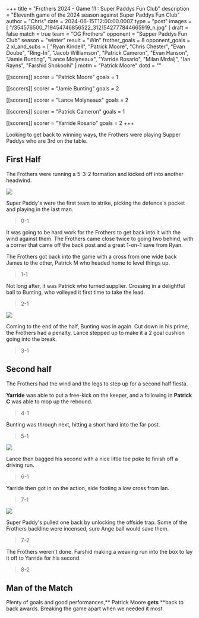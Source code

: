 +++
title = "Frothers 2024 - Game 11 : Super Paddys Fun Club"
description = "Eleventh game of the 2024 season against Super Paddys Fun Club"
author = "Chris"
date = 2024-06-15T12:00:00.000Z
type = "post"
images = [ "/354576500_719454746856522_3121542777844665919_n.jpg" ]
draft = false
match = true
team = "OG Frothers"
opponent = "Supper Paddys Fun Club"
season = "winter"
result = "Win"
frother_goals = 8
opponent_goals = 2
xi_and_subs = [
  "Ryan Kindell",
  "Patrick Moore",
  "Chris Chester",
  "Evan Doube",
  "Ring-In",
  "Jacob Williamson",
  "Patrick Cameron",
  "Evan Hanson",
  "Jamie Bunting",
  "Lance Molyneaux",
  "Yarride Rosario",
  "Milan Mrdalj",
  "Ian Rayns",
  "Farshid Shokoohi"
]
motm = "Patrick Moore"
dotd = ""

[[scorers]]
scorer = "Patrick Moore"
goals = 1

[[scorers]]
scorer = "Jamie Bunting"
goals = 2

[[scorers]]
scorer = "Lance Molyneaux"
goals = 2

[[scorers]]
scorer = "Patrick Cameron"
goals = 1

[[scorers]]
scorer = "Yarride Rosario"
goals = 2
+++

Looking to get back to winning ways, the Frothers were playing Supper Paddys who are 3rd on the table.

## First Half

The Frothers were running a 5-3-2 formation and kicked off into another headwind.

![](https://media.giphy.com/media/v1.Y2lkPTc5MGI3NjExNTduZTRqZW9pY244MDU0NXk2bGR1aDYxYWZmeTZ5YjB0cmZ2cHVpdSZlcD12MV9naWZzX3NlYXJjaCZjdD1n/FcuiZUneg1YRAu1lH2/giphy.gif)

Super Paddy's were the first team to strike, picking the defence's pocket and playing in the last man.

> 0-1

It was going to be hard work for the Frothers to get back into it with the wind against them. The Frothers came close twice to going two behind, with a corner that came off the back post and a great 1-on-1 save from Ryan.

The Frothers got back into the game with a cross from one wide back James to the other, Patrick M who headed home to level things up.

> 1-1

Not long after, it was Patrick who turned supplier. Crossing in a delightful ball to Bunting, who volleyed it first time to take the lead.

> 2-1

![](https://media.giphy.com/media/v1.Y2lkPTc5MGI3NjExeTFtYnNzMjFpejN2Mm5vbnloeXJoNWV4MHYwMzIyNXQ5amFxczJwYSZlcD12MV9naWZzX3NlYXJjaCZjdD1n/qzipabfWStBYAZ9Sen/giphy.gif)

Coming to the end of the half, Bunting was in again. Cut down in his prime, the Frothers had a penalty. Lance stepped up to make it a 2 goal cushion going into the break.

> 3-1

## Second half

The Frothers had the wind and the legs to step up for a second half fiesta.

**Yarride** was able to put a free-kick on the keeper, and a following in **Patrick** **C** was able to mop up the rebound.

> 4-1

Bunting was through next, hitting a short hard into the far post.

> 5-1

![](https://media.giphy.com/media/3o7btXQ91is32YgWuk/giphy.gif?cid=ecf05e475eqgq2tuyz850410emv1lzif7rs2sanvfius9vdb\&ep=v1_gifs_search\&rid=giphy.gif\&ct=g)

Lance then bagged his second with a nice little toe poke to finish off a driving run.

> 6-1

Yarride then got in on the action, side footing a low cross from Ian.

> 7-1

![](/tenor.gif)

Super Paddy's pulled one back by unlocking the offside trap. Some of the Frothers backline were incensed, sure Ange ball would save them.

> 7-2

The Frothers weren't done. Farshid making a weaving run into the box to lay it off to Yarride for his second.

> 8-2

## Man of the Match

Plenty of goals and good performances,\*\* Patrick Moore **gets** \*\*back to back awards. Breaking the game apart when we needed it most.
